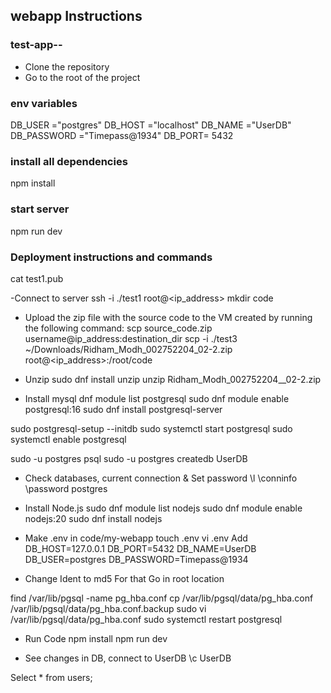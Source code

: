 ## webapp Instructions

### test-app--
- Clone the repository
- Go to the root of the project

### env variables
DB_USER ="postgres"
DB_HOST ="localhost"
DB_NAME ="UserDB"
DB_PASSWORD ="Timepass@1934"
DB_PORT= 5432

### install all dependencies
npm install

### start server
npm run dev


### Deployment instructions and commands
cat test1.pub


-Connect to server
ssh -i ./test1 root@<ip_address>
mkdir code

- Upload the zip file with the source code to the VM created by running the following command:
scp source_code.zip username@ip_address:destination_dir
scp -i ./test3 ~/Downloads/Ridham_Modh_002752204_02-2.zip root@<ip_address>:/root/code

- Unzip
sudo dnf install unzip
unzip Ridham_Modh_002752204__02-2.zip


- Install mysql
dnf module list postgresql
sudo dnf module enable postgresql:16
sudo dnf install postgresql-server

sudo postgresql-setup --initdb
sudo systemctl start postgresql
sudo systemctl enable postgresql

sudo -u postgres psql
sudo -u postgres createdb UserDB

- Check databases, current connection & Set password
\l
\conninfo
\password postgres



- Install Node.js
sudo dnf module list nodejs
sudo dnf module enable nodejs:20
sudo dnf install nodejs


- Make .env in code/my-webapp
touch .env
vi .env
Add
DB_HOST=127.0.0.1
DB_PORT=5432
DB_NAME=UserDB
DB_USER=postgres
DB_PASSWORD=Timepass@1934


- Change Ident to md5 
For that Go in root location

find /var/lib/pgsql -name pg_hba.conf
cp /var/lib/pgsql/data/pg_hba.conf /var/lib/pgsql/data/pg_hba.conf.backup
sudo vi /var/lib/pgsql/data/pg_hba.conf
sudo systemctl restart postgresql


- Run Code
npm install
npm run dev


- See changes in DB, connect to UserDB
\c UserDB

Select * from users;
